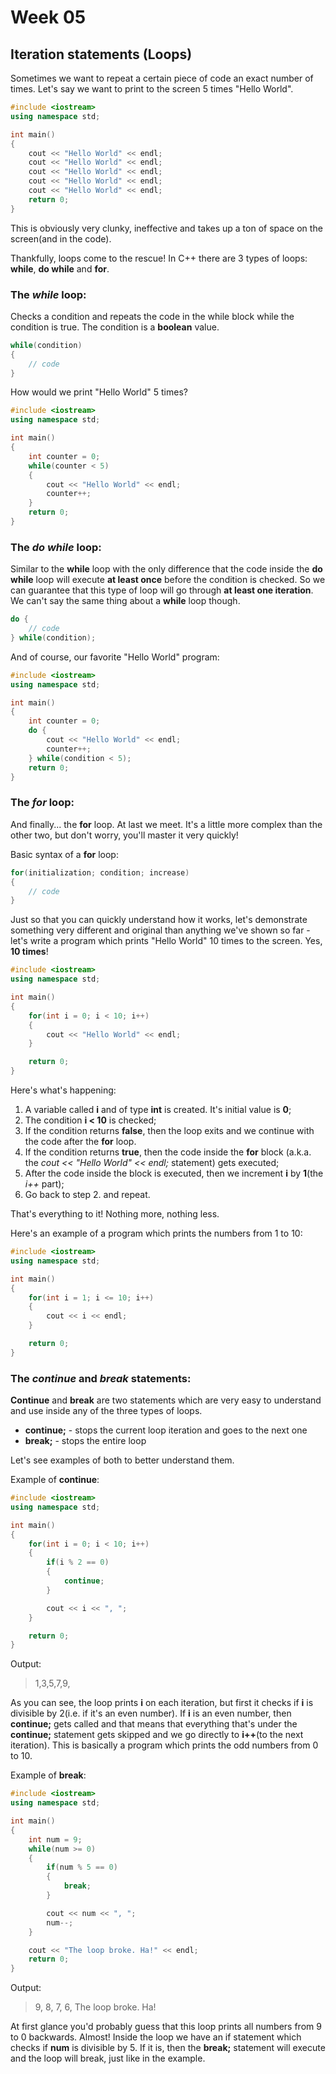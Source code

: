 # Week 05
## Iteration statements (Loops)
Sometimes we want to repeat a certain piece of code an exact number of times. Let's say we want to print to the screen 5 times "Hello World".

```c++
#include <iostream>
using namespace std;

int main()
{
    cout << "Hello World" << endl;
    cout << "Hello World" << endl;
    cout << "Hello World" << endl;
    cout << "Hello World" << endl;
    cout << "Hello World" << endl;
    return 0;
}
```

This is obviously very clunky, ineffective and takes up a ton of space on the screen(and in the code).

Thankfully, loops come to the rescue! In C++ there are 3 types of loops: **while**, **do while** and **for**.

### The *while* loop:
Checks a condition and repeats the code in the while block while the condition is true. The condition is a **boolean** value.
```c++
while(condition)
{
    // code
}
```

How would we print "Hello World" 5 times?
```c++
#include <iostream>
using namespace std;

int main()
{
    int counter = 0;
    while(counter < 5)
    {
        cout << "Hello World" << endl;
        counter++;
    }
    return 0;
}
```

### The *do while* loop:
Similar to the **while** loop with the only difference that the code inside the **do while** loop will execute **at least once** before the condition is checked. So we can guarantee that this type of loop will go through **at least one iteration**. We can't say the same thing about a **while** loop though.

```c++
do {
    // code
} while(condition);
```

And of course, our favorite "Hello World" program:
```c++
#include <iostream>
using namespace std;

int main()
{
    int counter = 0;
    do {
        cout << "Hello World" << endl;
        counter++;
    } while(condition < 5);
    return 0;
}
```

### The *for* loop:
And finally... the **for** loop. At last we meet. It's a little more complex than the other two, but don't worry, you'll master it very quickly!

Basic syntax of a **for** loop:
```c++
for(initialization; condition; increase)
{
    // code
}
```

Just so that you can quickly understand how it works, let's demonstrate something very different and original than anything we've shown so far - let's write a program which prints "Hello World" 10 times to the screen. Yes, **10 times**!

```c++
#include <iostream>
using namespace std;

int main()
{
    for(int i = 0; i < 10; i++)
    {
        cout << "Hello World" << endl;
    }

    return 0;
}
```

Here's what's happening:
 1. A variable called **i** and of type **int** is created. It's initial value is **0**;
 2. The condition **i < 10** is checked;
 3. If the condition returns **false**, then the loop exits and we continue with the code after the **for** loop.
 4. If the condition returns **true**, then the code inside the **for** block (a.k.a. the *cout << "Hello World" << endl;* statement) gets executed;
 5. After the code inside the block is executed, then we increment **i** by **1**(the *i++* part);
 6. Go back to step 2. and repeat.

That's everything to it! Nothing more, nothing less.

Here's an example of a program which prints the numbers from 1 to 10:
```c++
#include <iostream>
using namespace std;

int main()
{
    for(int i = 1; i <= 10; i++)
    {
        cout << i << endl;
    }

    return 0;
}
```

### The *continue* and *break* statements:
**Continue** and **break** are two statements which are very easy to understand and use inside any of the three types of loops.
 * **continue;** - stops the current loop iteration and goes to the next one
 * **break;** - stops the entire loop

Let's see examples of both to better understand them.


Example of **continue**:
```c++
#include <iostream>
using namespace std;

int main()
{
    for(int i = 0; i < 10; i++)
    {
        if(i % 2 == 0)
        {
            continue;
        }

        cout << i << ", ";
    }

    return 0;
}
```
Output:
> 1,3,5,7,9,

As you can see, the loop prints **i** on each iteration, but first it checks if **i** is divisible by 2(i.e. if it's an even number). If **i** is an even number, then **continue;** gets called and that means that everything that's under the **continue;** statement gets skipped and we go directly to **i++**(to the next iteration). This is basically a program which prints the odd numbers from 0 to 10.

Example of **break**:
```c++
#include <iostream>
using namespace std;

int main()
{
    int num = 9;
    while(num >= 0)
    {
        if(num % 5 == 0)
        {
            break;
        }

        cout << num << ", ";
        num--;
    }

    cout << "The loop broke. Ha!" << endl;
    return 0;
}
```
Output:
> 9, 8, 7, 6, The loop broke. Ha!

At first glance you'd probably guess that this loop prints all numbers from 9 to 0 backwards. Almost! Inside the loop we have an if statement which checks if **num** is divisible by 5. If it is, then the **break;** statement will execute and the loop will break, just like in the example.
